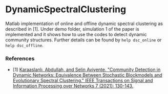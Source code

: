 # DynamicSpectralClustering
Matlab implementation of online and offline dynamic spectral clustering as described in [1]. Under demo folder, simulation 1 of the paper is implemented and it shows how to use the codes to detect dynamic community structures. Further details can be found by `help dsc_online` or `help dsc_offline`.


### References
  - [1] [Karaaslanlı, Abdullah, and Selin Aviyente. "Community Detection in Dynamic Networks: Equivalence Between Stochastic Blockmodels and Evolutionary Spectral Clustering." IEEE Transactions on Signal and Information Processing over Networks 7 (2021): 130-143.](https://ieeexplore.ieee.org/abstract/document/9328231)
